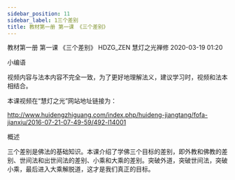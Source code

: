 ```yaml
---
sidebar_position: 11
sidebar_label: 1三个差别
title: 教材第一册 第一课 《三个差别》
---
```

教材第一册 第一课 《三个差别》
HDZG_ZEN 慧灯之光禅修 2020-03-19 01:20



小编语


视频内容与法本内容不完全一致，为了更好地理解法义，建议学习时，视频和法本相结合。

本课视频在“慧灯之光”网站地址链接为：

http://www.huidengzhiguang.com/index.php/huideng-jiangtang/fofa-jianxiu/2016-07-21-07-49-59/492-l14001




概述


三个差别是佛法的基础知识。本课介绍了学佛三个目标的差别，即外教和佛教的差别、世间法和出世间法的差别、小乘和大乘的差别。突破外道，突破世间法，突破小乘，最后进入大乘解脱道，这才是我们真正的目标。